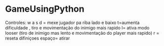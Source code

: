 ﻿# GameUsingPython
Controles:
w a s d = mexe jugador pa riba lado e baixo
t=aumenta dificuldade , tiro e movimentação do inimigo mais rapido
l= ativa modo looser (tiro de inimigo mas lento e movimentação do player mais rapido)
r = reseta difiniçoes 
espaço= atirar 
